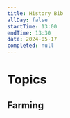```yaml
---
title: History Bib
allDay: false
startTime: 13:00
endTime: 13:30
date: 2024-05-17
completed: null
---
```

# Topics
## Farming
## 
